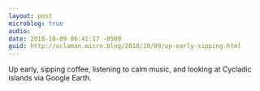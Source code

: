 ```yaml
---
layout: post
microblog: true
audio: 
date: 2018-10-09 06:41:17 -0500
guid: http://aclaman.micro.blog/2018/10/09/up-early-sipping.html
---
```

Up early, sipping coffee, listening to calm music, and looking at Cycladic islands via Google Earth.
